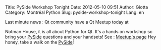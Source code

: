 Title: PySide Workshop Tonight
Date: 2012-05-10 09:51
Author: Giotta
Category: Montréal Python
Slug: pyside-workshop-tonight
Lang: en

<!--:en-->Last minute news : Qt community have a Qt Meetup today at
Notman House, it is all about Python for Qt. It's a hands on workshop so
bring your [PySide][] questions and your handsets! See : [Meetup's
page][] Hey honey, take a walk on the [PySide][]!

  [PySide]: http://www.pyside.org/
  [Meetup's page]: http://www.meetup.com/QtEverywhere/Montreal-CA/693882/

